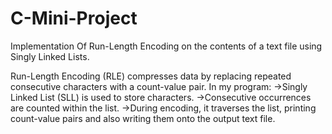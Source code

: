 # C-Mini-Project
Implementation Of Run-Length Encoding on the contents of a text file using Singly Linked Lists.

Run-Length Encoding (RLE) compresses data by replacing repeated consecutive characters with a count-value pair. In my program:
->Singly Linked List (SLL) is used to store characters.
->Consecutive occurrences are counted within the list.
->During encoding, it traverses the list, printing count-value pairs and also writing them onto the output text file.
